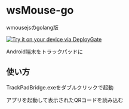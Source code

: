 # wsMouse-go
wmousejsのgolang版


[<img src="https://dply.me/qs2c1u/button/large" alt="Try it on your device via DeployGate">](https://dply.me/qs2c1u#install)


Android端末をトラックパッドに

## 使い方

TrackPadBridge.exeをダブルクリックで起動

アプリを起動して表示されたQRコードを読み込む